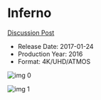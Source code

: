 # Inferno

[Discussion Post](https://www.avsforum.com/threads/bass-eq-for-filtered-movies.2995212/post-58221110)

* Release Date: 2017-01-24
* Production Year: 2016
* Format: 4K/UHD/ATMOS

![img 0](https://i.imgur.com/edatYDu.jpg)

![img 1](https://i.imgur.com/k1gINnD.png)

